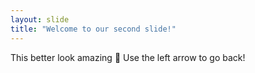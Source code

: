 ```yaml
---
layout: slide
title: "Welcome to our second slide!"
---
```

This better look amazing :star_struck:
Use the left arrow to go back!